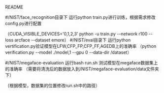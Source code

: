 ﻿﻿﻿﻿﻿README#/NIST/face_recognition目录下运行python train.py进行训练，根据需求修改config.py进行配置  （CUDA_VISIBLE_DEVICES='0,1,2,3' python -u train.py --network r100 --loss arcface --dataset emore）#/NIST/eval目录下运行python vertification.py验证模型在LFW,CFP_FP,CFP_FF,AGEDB上的准确率（python verification.py --model ./model,1 --gpu 0 --data-dir /dataset）#/NIST/megaface-evaluation运行bash run.sh 测试模型在megaface数据集上的准确率（需要将清洗后的数据放入到/NIST/megaface-evaluation/data文件夹下）（根据模型，数据集的位置修改run.sh中的路径）